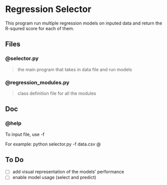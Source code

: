 # Regression Selector
This program run multiple regression models on inputed data and return the R-squred score for each of them.

## Files
### @selector.py 
>the main program that takes in data file and run models

### @regression_modules.py
>class definition file for all the modules

## Doc
### @help

To input file, use -f <fileName>
  
For example: python selector.py -f data.csv
@

## To Do
  - [ ] add visual representation of the models' performance
  - [ ] enable model usage (select and predict)
